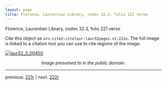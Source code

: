 ```yaml
---
layout: page
title: Florence, Laurentian Library, codex 32.3, folio 221 verso
---
```


Florence, Laurentian Library, codex 32.3, folio 221 verso

Cite this object as `urn:cite2:citelaur:laur32pages.v1:221v`.  The full image is linked to a citation tool you can use to cite regions of the image.

[![laur32_3_00450](http://www.homermultitext.org/iipsrv?IIIF=/project/homer/pyramidal/deepzoom/citelaur/laur32imgs/v1/laur32_3_00450.tif/full/800,/0/default.jpg)](http://www.homermultitext.org/ict2/?urn=urn:cite2:citelaur:laur32imgs.v1:laur32_3_00450) 

<p style="text-align: center; font-style: italic;">Image presumed to in the public domain.</p>

---

previous: [221r](../221r/) | next: [222r](../222r/)